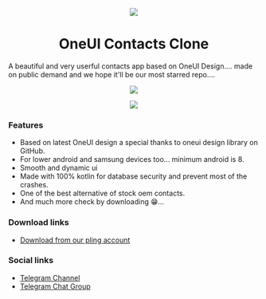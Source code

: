 <p align="center"><img src="https://github.com/user-attachments/assets/cdde2644-67c1-469c-a18e-2258c3a99096"></img></p>
<h1 align="center" >OneUI Contacts Clone</h1>
<p1 align="center">A beautiful and very userful contacts app based on OneUI Design.... made on public demand and we hope it'll be our most starred repo....</p1>
<p></p>
<p align="center"><image src="https://img.shields.io/badge/Kotlin-100%25-%23F9B3A9?style=for-the-badge&logo=Kotlin"/></p>
<p align="center"><image src="https://img.shields.io/badge/OneUI%20Design-Clone-%23F9B3A9?style=for-the-badge&logo=Samsung&logoColor=lightgreen"/></p>
<h3>Features</h3>
<ul>
  <li>Based on latest OneUI design a special thanks to oneui design library on GitHub.</li>
  <li>For lower android and samsung devices too... minimum android is 8.</li>
  <li>Smooth and dynamic ui</li>
  <li>Made with 100% kotlin for database security and prevent most of the crashes.</li>
  <li>One of the best alternative of stock oem contacts.</li>
  <li>And much more check by downloading 😁...</li>
</ul>
<h3>Download links</h3>
<ul>
  <li><a href="https://www.pling.com/p/2215128/">Download from our pling account</a></li>
</ul>
<h3>Social links</h3>
<ul>
  <li><a href="https://t.me/AndroidPortWorld">Telegram Channel</a></li>
  <li><a href="https://t.me/AndroidPortWorldDiscussion">Telegram Chat Group</a></li>
</ul>
